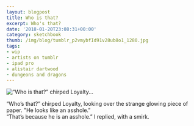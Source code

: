 ```yaml
---
layout: blogpost
title: Who is that?
excerpt: Who's that?
date: '2018-01-20T23:08:31+00:00'
category: sketchbook
thumb: /img/blog/tumblr_p2vmybfId91v28ub8o1_1280.jpg
tags:
- wip
- artists on tumblr
- ipad pro
- alistair dartwood
- dungeons and dragons
---
```

 ![“Who is that?” chirped Loyalty...](/img/blog/tumblr_p2vmybfId91v28ub8o1_1280.jpg)  

“Who’s that?” chirped Loyalty, looking over the strange glowing piece of paper. "He looks like an asshole.”  
“That’s because he is an asshole.” I replied, with a smirk.

